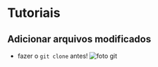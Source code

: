 # Tutoriais

## Adicionar arquivos modificados
 - fazer o `git clone` antes!
![foto git](https://github.com/DoutorJP/TCC-MONITVPP/blob/main/tutoriais/Tutorial%20comit%20github.jpeg)
